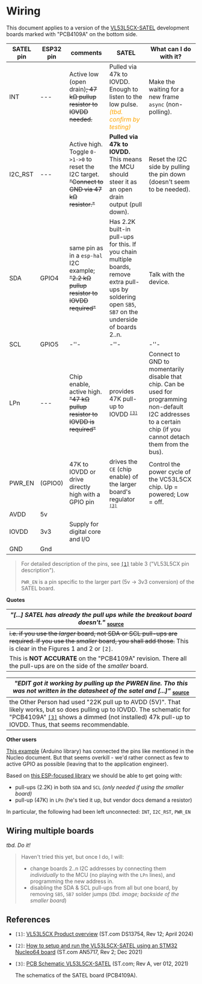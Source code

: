 # Wiring

This document applies to a version of the [VL53L5CX-SATEL](https://www.st.com/en/evaluation-tools/vl53l5cx-satel.html#documentation) development boards marked with "PCB4109A" on the bottom side.

<!-- tbd. image here -->

|SATEL pin|ESP32 pin|comments|SATEL|What can I do with it?|
|---|---|---|---|---|
|INT|---|Active low (open drain)<strike>; 47 kΩ pullup resistor to IOVDD needed.</strike>|Pulled via 47k to IOVDD. Enough to listen to the low pulse. <font color=orange>*(tbd. confirm by testing)*</font>|Make the waiting for a new frame `async` (non-polling).|
|I2C_RST|---|Active high. Toggle `0->1->0` to reset the I2C target. <strike>"Connect to GND via 47 kΩ resistor."</strike>|**Pulled via 47k to IOVDD.** This means the MCU should steer it as an open drain output (pull down).|Reset the I2C side by pulling the pin down (doesn't seem to be needed).|
|SDA|GPIO4|same pin as in a `esp-hal` I2C example; <strike>"2.2 kΩ pullup resistor to IOVDD required"</strike>|Has 2.2K built-in pull-ups for this. If you chain multiple boards, remove extra pull-ups by soldering open `SB5`, `SB7` on the underside of boards 2..n.|Talk with the device.|
|SCL|GPIO5|-''-|-''-|-''-|
|LPn|---|Chip enable, active high. <strike>"47 kΩ pullup resistor to IOVDD is required"</strike>|provides 47K pull-up to IOVDD <sup>[`[3]`]()</sup>|Connect to GND to momentarily disable that chip. Can be used for programming non-default I2C addresses to a certain chip (if you cannot detach them from the bus).|
|PWR_EN|(GPIO0)|47K to IOVDD or drive directly high with a GPIO pin|drives the `CE` (chip enable) of the larger board's regulator <sup>[`[3]`]()</sup>|Control the power cycle of the VC53L5CX chip. Up = powered; Low = off.|
|AVDD|5v|
|IOVDD|3v3|Supply for digital core and I/O||
|GND|Gnd|

>For detailed description of the pins, see [`[1]`](https://www.st.com/resource/en/datasheet/vl53l5cx.pdf) table 3 ("VL53L5CX pin description").
>
>`PWR_EN` is a pin specific to the larger part (5v -> 3v3 conversion) of the SATEL board.

**Quotes**

|*"[...] SATEL has already the pull ups while the breakout board doesn't."* <sub>[source](https://community.st.com/t5/imaging-sensors/vl53l5cx-satel-won-t-respond-to-i2c/td-p/597080)</sub>|
|---|
|<strike>i.e. if you use the *larger* board, not SDA or SCL pull-ups are required. If you use the *smaller* board, you shall add those.</strike> This is clear in the Figures 1 and 2 or `[2]`.|
|This is **NOT ACCURATE** on the "PCB4109A" revision. There all the pull-ups are on the side of the *smaller* board.|

|*"EDIT got it working by pulling up the PWREN line. Tho this was not written in the datasheet of the satel and [...]"* <sub>[source](https://community.st.com/t5/interface-and-connectivity-ics/i-cannot-see-the-vl53l5cx-device-on-the-i2c-bus-i-m-tried-it/td-p/231586)</sub>|
|---|
|the Other Person had used "22K pull up to AVDD (5V)". That likely works, but so does pulling up to IOVDD. The schematic for "PCB4109A" [`[3]`]() shows a dimmed (not installed) 47k pull-up to IOVDD. Thus, that seems recommendable.|

**Other users**

[This example](https://github.com/stm32duino/VL53L5CX/blob/main/README.md) (Arduino library) has connected the pins like mentioned in the Nucleo document. But that seems overkill - we'd rather connect as few to active GPIO as possible (leaving that to the application engineer).

Based on [this ESP-focused library](https://github.com/RJRP44/VL53L5CX-Library) we should be able to get going with:

- pull-ups (2.2K) in both `SDA` and `SCL` *(only needed if using the smaller board)*
- pull-up (47K) in `LPn` (he's tied it up, but vendor docs demand a resistor)

In particular, the following had been left unconnected: `INT`, `I2C_RST`, `PWR_EN`

## Wiring multiple boards

*tbd. Do it!*

>Haven't tried this yet, but once I do, I will:
>
>- change boards 2..n I2C addresses by connecting them *individually* to the MCU (no playing with the `LPn` lines), and programming the new address in.
>- disabling the SDA & SCL pull-ups from all but one board, by removing `SB5`, `SB7` solder jumps (*tbd. image; backside of the smaller board*)

<!-- tbd. once done, edit the above -->


## References

- `[1]`: [VL53L5CX Product overview](https://www.st.com/resource/en/datasheet/vl53l5cx.pdf) (ST.com DS13754, Rev 12; April 2024)
- `[2]`: [How to setup and run the VL53L5CX-SATEL using an STM32 Nucleo64 board]() (ST.com AN5717, Rev 2; Dec 2021)
- `[3]`: [PCB Schematic VL53L5CX-SATEL](https://www.st.com/en/evaluation-tools/vl53l5cx-satel.html#cad-resources) (ST.com; Rev A, ver 012, 2021)

	The schematics of the SATEL board (PCB4109A).

